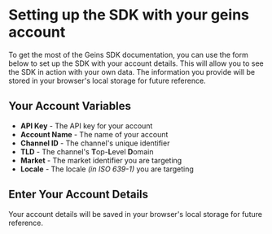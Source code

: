 # Setting up the SDK with your geins account

To get the most of the Geins SDK documentation, you can use the form below to set up the SDK with your account details. This will allow you to see the SDK in action with your own data. The information you provide will be stored in your browser's local storage for future reference.

## Your Account Variables

- **API Key** - The API key for your account
- **Account Name** - The name of your account
- **Channel ID** - The channel's unique identifier
- **TLD** - The channel's **T**op-**L**evel **D**omain
- **Market** - The market identifier you are targeting
- **Locale** - The locale _(in ISO 639-1)_ you are targeting

## Enter Your Account Details

Your account details will be saved in your browser's local storage for future reference.

<GeinsToggle :show-content="true">
    <template #trigger>
        <GeinsStatus />
    </template>
    <GeinsSettingsForm />
</GeinsToggle>
